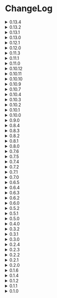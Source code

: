 # ChangeLog
<details>
  <summary>0.13.4</summary>

  - Mod now works properly as API
  - Addes summaries to alot of methods and publicised alot.
  - Difficuly name transitions can now be configured.
  - Moon grades config is now expandable.
  - +Other minor things

</details>
<details>
  <summary>0.13.2</summary>

  - Added config option to show events in UI
  - CustomWeights config should now be working
  - FacilityGhost not disapearing should be fixed(I hope)
  - Nutslayer imortality config should now work

</details>
<details>
  <summary>0.13.1</summary>

  - Added 7 null checks cause other peoples mods put null objects into the game...

</details>
<details>
  <summary>0.13.0</summary>

  - Resacled every event to fit the 0 => 100 where as old was 0 => 60, and some other rescaling.
  - Messed with the config alot(Sorry but I had to)
  
  - Added 1 new vanilla events
  - (Bad) HolidaySeason: Transmutes scrap to eggs and gift boxes and spawns nutcrackers and hoarding bugs.

  - Added 4 new modded events, Moonswept, ShockwaveDrones and FacelessStalker mod
  - (Bad) Cleaners: Spawns cleaners inside.
  - (Bad) MobileTurrets: Spawns walking turrets inside.
  - (Bad) ShockwaveDrones: Spawns shockwave drones inside.
  - (VeryBad) SlenderMan: Spawns slenderman.

  - SafeOutside should now properly prevent outside spawns.
  - Fixed FullAccess event not working when loading in for too long.
  - Transmutation events now only transmute a percent(Most events will scale 50% at difficulty 0 to 90% at difficulty 50)
  - Fixed an issue with cullfactory and passages(MoreExits event).
  - Added eventType pecrentages when UI text is cleared.
  - Warzone artillery will now ignore the TriggerLayer, Sometimes it used to blow up midair for no reason.
  - GrabbableLandmines should now be synced properly.(Not buggy I hope)
  - LateShip And EarlyShip time values is now synced between all clients.
  - Added quota and weather scaling(Disabled by default)
  - Reworked hell event(Same idea but a little different)
  - And other things I forgot about.

</details>
<details>
  <summary>0.12.1</summary>
  
  - AllWeather event will now only spawn possible weathers on said moon and can only appear on moons with 2 or more weathers.
  - AllWeather can now come with foggy(Nerfed foggy compared to vanilla)
  - Flooded on AllWeather show now be normal on all maps(Slighly nerfed flooded from vanilla)

  - FacilityGhost can now disable turrets, landmines and rage turrets(This also works with toilheads mod)

  - RealityShift now has a 50% chance to transmute.
  - When RealityShift is active, hitting an enemy has a 10% chance to teleport them.

  - MoreExits event will now work for all clients
  - Improved MoreExits spawning of exits.
  - Added MMOONS command.
  - And other minor things i forgot about.
</details>
<details>
  <summary>0.12.0</summary>
  
  - Added 3 new vanilla events
  - (Good) MoreExits: Spawns more entrances and exits into the facility
  - (Good) EarlyShip: Ship arrives earlier than usual
  - (Bad) LateShip: Ship arrives later than usual

  - Added 4 new mooded events (ToilHeads, EmergencyDice and LCGoldScrapMod)
  - (VeryGood) CityOfGold: Uses only LCGoldScrapMod scrap table
  - (Good) Dice: Spawns only dice
  - (Very Bad) BadDice: Only spawns bad dice
  - (Very Bad) Toilhead: Spawns toilheads

  - Alot of numbers ahead
  - Added arrows to the UI so you can more easily scroll.
  - Added 3 new scaling options, scaleByDaysPassed, scaleByScrapInShip and scaleByMoonGrade.
  - Mod will now use a difficulty value to scale things, this go from 0 => 100, old scaling was 0 => 60 from days passed.
  
  - scaleByDaysPassed will add 1 difficulty per day
  - scaleByScrapInShip will add 1 difficulty per 400 scrap value in ship
  - scaleByMoonGrade will add (D => -8), (C => -8), (B => -4), (A => +5), (S => +10), (S+ => +15), (S++ => +20), (S+++ => +30), (Other => +10) difficulty

  - Updated eventType rarity scales
  - VeryBad (Difficulty:0 => 0) to (Difficulty:100 => 40)
  - Bad (Difficulty:0 => 50) to (Difficulty:100 => 10)
  - Neutral (Difficulty:0 => 15) to (Difficulty:30 => 10)
  - Good (Difficulty:0 => 23) to (Difficulty:30 => 15)
  - VeryGood (Difficulty:0 => 2) to (Difficulty:100 => 12)
  - Remove (Difficulty:0 => 15) to (Difficulty:30 => 10)

  - Updated weatherMultipliers
  - Removed factorySizeMultiplier
  - Rainy (x1.05, x1.00)
  - Foggy (x1.15, x1.10)
  - Flooded (x1.25, x1.15)
  - Stormy (x1.35, x1.20)
  - Eclipsed (x1.35, x1.20)

  - Some other stuff i forgot about
</details>
<details>
  <summary>0.11.3</summary>
  
  - UI event descriptions and chat event descriptions should now match.
  - Arachnophobia event should no longer spawn anti coilheads
  - Bees event should now appear

  - Added terminal commands which only host can use, to display all commands type 'mhelp' into the terminal.
  - MHELP => Provides help information for commands.
  - MEVENT => Forces a mEvent to occur for next day.
  - MCLEAR => Clears the forced event list.
  - MEVENTS => Displays all events.
  - MPAY => Adds or subtracts credits.
  - MENEMIES => Displays all enemies.
  - MITEMS => Displays all items.

</details>
<details>
  <summary>0.11.1</summary>
  
  - Landmine event will now properly spawn landmines instead of turrets...

</details>
<details>
  <summary>0.11.0</summary>

  - v50 update
  - Added 9 new vanilla events

  - (VeryGood) SafeOutside: Prevents spawning outside and related events
  - (Bad) Butlers: Spawns butlers
  - (Bad) SpikeTraps: Spawns spike traps
  - (Bad) FlowerSnake: Spawns flower snakes
  - (VeryBad) Worms: Spawns worms outside and inside and comes with alot of snare fleas
  - (VeryBad) OldBirds: Spawns Oldbirds inside and outside and comes with landmines and outside landmines
  - (RemoveEnemy) NoOldbirds: Prevents oldbirds from spawning and related events
  - (RemoveEnemy) NoButlers: Prevents butlers from spawning and related events
  - (RemoveEnemy) NoSpikeTraps: Prevents spike traps from spawning and related events

  - Added 21 modded events (Will only appear if related mods are downloaded) ()
  - Current supported mods are Lethalthings, Diversity, Scopophobia, HerobrineMod, SirenHead, RollingGiant, TheFiend, Lockers, TheGiantSpecimens, Football, Mimics and Peepers
  - Dm me on the lethal modding discord in the brutal company minus thread if there is any other you want to add

  - (Bad) Roomba: Spawns boombas inside and sometimes outside
  - (Bad) TeleporterTraps: Spawns teleporter traps inside
  - (Bad) Mimics: Increased spawn rates of mimics
  - (Bad) Peepers: Spawns peepers outside and inside
  - (Bad) Shrimp: Spawns shrimps inside
  - (Bad) Rollinggiants: Spawns rolling giants
  - (Bad) ImmortalSnail: Spawns the immortal snail
  - (Bad) Lockers: Spawns lockers inside
  - (Bad) Football: Spawns football
  - (VeryBad) TheFiend: Spawns the fiend
  - (Verybad) Herobrine: Spawns herobrine
  - (Verybad) Sirenhead: Spawns sirenheads
  - (VeryBad) Walkers: Spawns walkers
  - (VeryBad) ShyGuy: Spawns shyguys
  - (VeryBad) GiantShowdown: Spawns redwoodgiants and giants outside
  - (RemoveEnemy) NoLockers: Prevents the lockers from spawning 
  - (RemoveEnemy) NoImmortalSnail: Prevents the immmortal snail from spawning
  - (RemoveEnemy) NoFiend: Prevents the fiend from spawning
  - (RemoveEnemy) NoShyGuy: Prevents Shyguy from spawning
  - (RemoveEnemy) NoPeepers: Prevents peepers from spawning
  - (RemoveEnemy) NoMimics: Prevents mimics from appearing

  - Events descriptions will vary, nearly every event will have atleast 3 descriptions or more, some 2
  - Event count will now scale (2 => day:0, 3 => day:25, 4 => day:50)
  - There is now a no scale option in the config
  - You can now change which enemies spawns for events(And all inside and outside spawns)
  - You can now modify scrap transmuation events
  - Yippeee is now compatible with kamikazie bugs, kamikazie bugs will now say yippeeeee
  - Updated some events
  - Removed scrap and enemies weights config
  - Added 'all' and 'allall' config options which will allow spawning of all enemies on all moons, these will make the game harder
  - Made some slight event changes
  - Reduced default density values on tree related events
  - And other stuff i forgor about

</details>
<details>
  <summary>0.10.12</summary>
  
  - AllWeather event will no longer spawn with 20 instances of stormy(Oops)
  - AllWeather will come with x1.6 scrapValue and x1.3 scrapAmount
  - Bombardment from warzone will no longer hit the ship
  - Buffed BigBonus default values
  - Updated rng for object spawning
  
</details>
<details>
  <summary>0.10.11</summary>
  
  - Added 1 new event:
  - (VeryBad) AllWeather: Will spawn Eclipsed, Stormy, Flooded and Raining weather.
  - Added config options for 'eventsToSpawnWith' and 'eventsToRemove' for every event.
  - Added globalScrapValueMultiplier and globalScrapAmountMultipliers scales, both set to (1, 0, 1, 1) by default
  - Added additiveInsideSpawnChance and additiveOutsidespawnChance scales, both set to (0, 0, 0, 0) by default
  - Added some outsideSpawnChance to certain events.
  
</details>
<details>
  <summary>0.10.10</summary>
  
  - Spawn chance will no longer multiply negative values in key frames, Tldr; Higher spawn chance will now mean earlier spawns.
  - Other stuff
  
</details>
<details>
  <summary>0.10.9</summary>
  
  - Nut slayer is now immortal by default and slightly more dangerous.
  - Nut slayer event will now come with thumpers, spiders and masked events. And will also increase spawn rates and spawn cap.
  - Black friday values should now be synced to all clients(Small oversight)
  - Moved DDay event to warzone(Removed DDay event but now it will only appear in warzone and hell).
  - Added 2 new events(Nothing interesting):
  - (Bad) Masked: Spawns Masked enemies
  - (Good) FullAccess: Every door will be unlocked and opened, prevents facility ghost.
  
</details>
<details>
  <summary>0.10.7</summary>
  
  - Added config option to show event's after ship leaves.
  - Updated how UI key works
  - Added back DDay, if it dosen't work i will cut my own dick off.
  
</details>
<details>
  <summary>0.10.4</summary>

  - DDay persisting should be fixed
  - Lowered default Siren volume

</details>
<details>
  <summary>0.10.3</summary>

  - Added 2 new events
  - (Bad) DDay: I like this one
  - (VeryGood) BlackFriday: Every item in the shop will go on sale

  - Reality shift will now grab the shifted object forcibly.
  - WarZone will now come with DDay
  - Hell will now come with WarZone
  - Turned eventType Weights to scales
  - Very bad will now scale (day:0 => 10 to day:60 => 30)
  - Bad will now scale (day:0 => 40 to day:60 => 20)
  - Other eventTypes wont scale by default

  - Minus will now spawn outside Objects 8 per frame instead of being all in one frame.
  - Fixed terminal codes for objects spawned by Minus.

</details>
<details>
  <summary>0.10.2</summary>

  - Forgor to multiply transmuted scrap values.

</details>
<details>
  <summary>0.10.1</summary>

  - Changed how the mod handles scrapAmount and scrapValue multipliers for comptability reasons.
  - Reality Shift will now work on outside spawned scrap.
  - Bounty should no longer be claimed multiplie times on a single enemy.
  - Fixed some default scales for events.
  - Shipment fee's should now be working

</details>
<details>
  <summary>0.10.0</summary>

  - Changed spawn rate multiplier default:(day:0 => x1.0 to day:60 => x2.0)
  - Added spawn cap multiplier default:(day0 => x1.0, day:60 => x2.0)
  - Set insideEnemyPowerCountScaling and outsideEnemyPowerCountScaling to 0, 0, 0, 0 by default
    
  - Added 4 new events(1 is reworked but it's pratically new):
    
  - (Bad)Kamikazie Bugs: Spawns kamikazie bugs inside
  - (Bad)Reality Warp: Attempting to pick up any spawned scrap will transform it into something else, something a turret or landmine.
  - (Bad)FacilityGhost(Used to be DoorGlitch): Will now open/close big doors and normal doors, will flicker lights,
     will mess with breaker and can rarely lock/unlock doors. The ghost will sometimes go crazy and cause alot of things to happen.
  - (VeryBad)Hell: Great reward, but at what cost.
    
  - Update default values for events
  - Updated some eventNames and descriptions
  - Fixed some things
  - Changed assetBundle names to be less generic so it wont cause an IO_Exception with certain mods.

</details>
<details>
  <summary>0.9.0</summary>

  - Redid all the scaling for all events (Mostly nerfed sizably) (Sizable nerf to insideTurrets and insideLandmines also)
  - Added minCap and maxCap to scales.
  - Added new difficulty scalings.
  - Added spawn rate multiplier scale default:(Scales from day:0 => x0.8 to day:60 => x2.5)
  - Added hp bonus scale default:(Scales from day:0 => +0hp to day:60 => +5hp)
  - Added maxInsideEnemyPower scale default:(Scales from day:0 => +0 to day:60 => +60)
  - Added maxOutsideEnemyPower scale default:(Scales from day:0 => +0 to day:60 => +30)
  - Changed extra event chance to weights => (40, 40, 15, 5) is equivalent to (+0, +1, +2, +3) events...
  - TLDR: should be much easier at start but will now scale harder than it used to (In theory).
  - Upated Icon
  - Added 2 new events(Not interesting):
  - (Good)Fragile Enemies: Decreased enemy hp.
  - (Bad)Strong Enemies: Increased enemy hp.
  - Fixed weather effects disapearring when entering/exiting facility.
  - GrabbableLandmines will now longer be steppable on after ship leave(Stepping is enabled again on LoadNewLevel)
  - Added a 250 spawn cap to outsideLandmines and outsideTurrets so it should no longer lag the game when spawning on a big map, and added a 1000 cap to other object.
  - Generating and binding enemy + scrap configs should now be thread-safe (I hope).
  - Next patches will be new unique events.
</details>
<details>
  <summary>0.8.4</summary>
  
  - Changed how scrap is handled in this mod, should no longer cause compatibility issues.
  - Event default amount is now set 2 to but.
  - There is now a default chance of 50% to add another event up to 4. (Can be configured)
  - There is now 10 temp custom monster events at the bottom of the events config. (Haven't tested these too much)
  - Made nutslayer much more harsh...
  - Added config options for nutslayer, slayer shotgun, grabbable landmines and grabbable turrets.
</details>
<details>
  <summary>0.8.3</summary>
  
  - Added Quota config options
  - Added customizable config weights for all enemies and all scrap for all moons (Including modded ones)
  - Fixed items from this mod not saving
  - Shipment fee's should no longer happen on the company moon. Literally 
</details>
<details>
  <summary>0.8.2</summary>
  
  - Grabbable Landmines and Grabbable Turrets should no longer disapear.
  - Shipment fee's should no longer happen on the company moon.
</details>
<details>
  <summary>0.8.1</summary>
  
  - Game should no longer break when disabling all events of one type.
  - Fixed some things with grabbableLandmines(Still cant figure out why scan node is not working)
</details>
<details>
  <summary>0.8.0</summary>
  
  - Added 7 new events.
    
  - Raining: Turns the atmosphere to raining (withouth the puddles)
  - Gloomy: Turns atmopshere gloomy(foggy withouth the fog).
  - Heavy Rain: Triple rain
  - Shipment Fees: Any shipment on given planet will incur fees.
  - Grabbable Landmines: Some landmines on the map will turn into scrap. (Wont blow you up straight away)
  - Grabbable Turrets: Some turrets on the map will turn into scrap.
  - Nut slayer: Spawns the nutslayer inside the facility, kills everything... If killed drops shotgun with infinite ammo.

  - Updated antiCoilHead, no longer double audio.
  - Updated how transmuteScrapSmall and transmuteScrapBig scale scrapAmount.
  - Added Increment Global Multipliers config settings.

</details>
<details>
  <summary>0.7.6</summary>
  
  - Game wont outright break when loading any of the zingar moon mod's
  - AntiCoilHead is now a seperate enemy(audio is doubling yet to fix)
  - Reverted rm.mapSizeMultiplier to rm.currentLevel.factorySizeMultiplier
</details>
<details>
  <summary>0.7.5</summary>
  
  - Changed shitty code so game wont break
</details>
<details>
  <summary>0.7.4</summary>
  
  - Added config option to disabled terminal text
  - Fixed eventType weights not updating properly with disabled events.
  - Moved enemy spawn restoring to 'ShipLeave' instead of on scrapSpawn(I am monkey).
</details>
<details>
  <summary>0.7.2</summary>
  
  - Made horrible transpiler run last
  - Updated how paying works
  - Bounty pay amount is now configurable
</details>
<details>
  <summary>0.7.1</summary>
  
  - Horrible fix for scrap not being restored (Can't figure out which mod causes this)
</details>
<details>
  <summary>0.7.0</summary>
  
  - Restructered Code
  - Slighly lowered density values and made it more conisitent throughout maps
  - Added config option to change event amount
  - Added config option to show events in chat
  - Fixed some stuff
  - Buffed weather multipliers
  - Mod should now be much more stable with certain moon mods
</details>
<details>
  <summary>0.6.5</summary>

  - Made weight setting more clear.
  - Added option to disable an event in the config.
</details>
<details>
  <summary>0.6.4</summary>

  - Added extra config options for UI.
  - Fixed some things to deal with certain moon mods. Yet to implement a proper fix.
</details>
<details>
<summary>0.6.3</summary>

  - Atlas_Abyss v1.1.3 by Zingar fucks with this mod for whatever reason by removing a bunch of prefabs? i have yet to get to the bottom of this
  - Added some null checks
</details>
<details>
<summary>0.6.2</summary>
  
  - Fixed mod breaking with certain moon mods.
</details>
<details>
  <summary>0.6.0</summary>
  
  - Made a proper README.md and a seperate CHANGELOG.md file
  - Added a UI in the top right corner of the screen that will display event information
  - UI can be open and closed with 'k' or a set value in the config
  - Changed up the code a little
  - Buffed Scrap value and amount events
  - Tweaked some other values
  - Added some events
  - Fixed some stuff
</details>
<details>
  <summary>0.5.2</summary>
  
  - Fixed Anticoilhead event not working with late game upgrades
  - Added noLandmine and noTurret events
</details>
<details>
<summary>0.5.1</summary>
  
  - Reduced Density values overall
  - Made outside and inside enemy spawning more proper
  - ^^ Because of this hoarding bugs should no longer be squashed when outside
</details>
<details>
<summary>0.5.0</summary>
  
  - Changed scaling for all events
  - Scaling can now be changed in config
  - Outside turret, landmine and tree density should be roughly conistent throught the maps
  - Fixed some things
</details>
<details>
<summary>0.4.0</summary>
  
  - Added Outside turret and Outside landmine events
</details>
<details>
<summary>0.3.2</summary>
  
  - Terminal text should now be working properly with lethal expansion
</details>
<details>
<summary>0.3.1</summary>
  - Changed MinInclusive from 0.6 to 0.9
  - Randomize multipliers is now set to false by default
  - Terminal text dosent work well with 'lethal expansion'...
</details>
<details>
<summary>0.3.0</summary>
  
  - Implemented proper netcode for syncing
  - Implemented weather multipliers
  - Weather multipliers come with a bit of rng, can be disabled in config
  - Made code abit better and cleaner
  - More config options for events
  - Config settings for weather multipliers
  - AntiCoilHead event should now be properly fixed on multiplayer
</details>
<details>
<summary>0.2.4</summary>
  
  - Implemented a basic config to set weights
</details>
<details>
<summary>0.2.3</summary>
  
  - Added 6 new scrap related events
</details>
<details>
<summary>0.2.2</summary>
  
  - You wont be stuck on waiting when trying to go to company building
</details>
<details>
<summary>0.2.1</summary>
  
  - Hoarding bugs should no longer be depressed inside the facility
</details>
<details>
<summary>0.2.0</summary>
  
  - Restructered Code
  - factorySizeMultiplier, scrapAmountMultiplier and scrapValueMultiplier should now be synced on all clients.
  - AntiCoilhead event should now work properly on all clients
</details>
<details>
<summary>0.1.6</summary>
  
  - Multiplayer maps should be synced now(not on first round for whatever reason??)
</details>
<details>
<summary>0.1.4</summary>
  
  - Scrap multipliers now reset properly
</details>
<details>
<summary>0.1.2</summary>
  
  - Added AntiCoilHead Event
</details>
<details>
<summary>0.1.1</summary>
  
  - Tweaked some things
  - Added 8 new events
</details>
<details>
<summary>0.1.0</summary>
  
  - Initial Release
</details>
